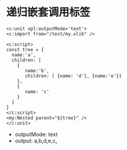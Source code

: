# 递归嵌套调用标签

````xpl
<c:unit xpl:outputMode='text'>
<c:import from="/test/my.xlib" />

<c:script>
const tree = {
  name:'a',
  children: [
    {
       name:'b',
       children: [ {name: 'd'}, {name:'e'}]
    },
    {
       name: 'c'
    }
  ]
}
</c:script>
<my:Nested parent="${tree}" />
</c:unit>
````

* outputMode: text
* output: a,b,d,e,c,